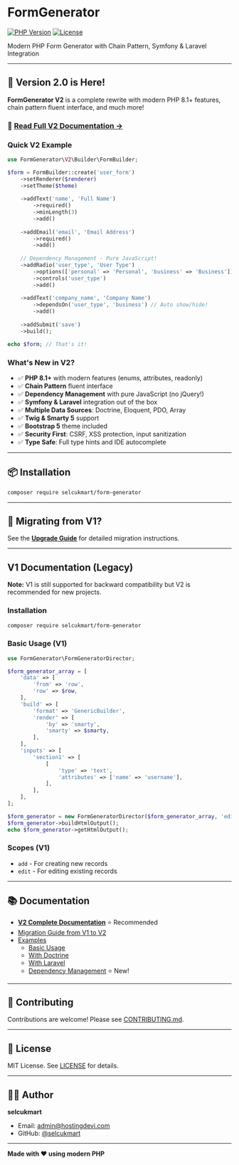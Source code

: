 # FormGenerator

[![PHP Version](https://img.shields.io/badge/php-%3E%3D8.1-blue.svg)](https://php.net)
[![License](https://img.shields.io/badge/license-MIT-green.svg)](LICENSE)

Modern PHP Form Generator with Chain Pattern, Symfony & Laravel Integration

---

## 🎉 Version 2.0 is Here!

**FormGenerator V2** is a complete rewrite with modern PHP 8.1+ features, chain pattern fluent interface, and much more!

### 📖 [Read Full V2 Documentation →](README_V2.md)

### Quick V2 Example

```php
use FormGenerator\V2\Builder\FormBuilder;

$form = FormBuilder::create('user_form')
    ->setRenderer($renderer)
    ->setTheme($theme)
    
    ->addText('name', 'Full Name')
        ->required()
        ->minLength(3)
        ->add()
    
    ->addEmail('email', 'Email Address')
        ->required()
        ->add()
    
    // Dependency Management - Pure JavaScript!
    ->addRadio('user_type', 'User Type')
        ->options(['personal' => 'Personal', 'business' => 'Business'])
        ->controls('user_type')
        ->add()
    
    ->addText('company_name', 'Company Name')
        ->dependsOn('user_type', 'business') // Auto show/hide!
        ->add()
    
    ->addSubmit('save')
    ->build();

echo $form; // That's it!
```

### What's New in V2?

- ✅ **PHP 8.1+** with modern features (enums, attributes, readonly)
- ✅ **Chain Pattern** fluent interface
- ✅ **Dependency Management** with pure JavaScript (no jQuery!)
- ✅ **Symfony & Laravel** integration out of the box
- ✅ **Multiple Data Sources**: Doctrine, Eloquent, PDO, Array
- ✅ **Twig & Smarty 5** support
- ✅ **Bootstrap 5** theme included
- ✅ **Security First**: CSRF, XSS protection, input sanitization
- ✅ **Type Safe**: Full type hints and IDE autocomplete

---

## 📦 Installation

```bash
composer require selcukmart/form-generator
```

---

## 🚀 Migrating from V1?

See the [**Upgrade Guide**](UPGRADE.md) for detailed migration instructions.

---

## V1 Documentation (Legacy)

**Note:** V1 is still supported for backward compatibility but V2 is recommended for new projects.

### Installation

```bash
composer require selcukmart/form-generator
```

### Basic Usage (V1)

```php
use FormGenerator\FormGeneratorDirector;

$form_generator_array = [
    'data' => [
        'from' => 'row',
        'row' => $row,
    ],
    'build' => [
        'format' => 'GenericBuilder',
        'render' => [
            'by' => 'smarty',
            'smarty' => $smarty,
        ],
    ],
    'inputs' => [
        'section1' => [
            [
                'type' => 'text',
                'attributes' => ['name' => 'username'],
            ],
        ],
    ],
];

$form_generator = new FormGeneratorDirector($form_generator_array, 'edit');
$form_generator->buildHtmlOutput();
echo $form_generator->getHtmlOutput();
```

### Scopes (V1)

- `add` - For creating new records
- `edit` - For editing existing records

---

## 📚 Documentation

- **[V2 Complete Documentation](README_V2.md)** ⭐ Recommended
- [Migration Guide from V1 to V2](UPGRADE.md)
- [Examples](/Examples/V2/)
  - [Basic Usage](/Examples/V2/BasicUsage.php)
  - [With Doctrine](/Examples/V2/WithDoctrine.php)
  - [With Laravel](/Examples/V2/WithLaravel.php)
  - [Dependency Management](/Examples/V2/WithDependencies.php) ⭐ New!

---

## 🤝 Contributing

Contributions are welcome! Please see [CONTRIBUTING.md](CONTRIBUTING.md).

---

## 📝 License

MIT License. See [LICENSE](LICENSE) for details.

---

## 👨‍💻 Author

**selcukmart**
- Email: admin@hostingdevi.com
- GitHub: [@selcukmart](https://github.com/selcukmart)

---

**Made with ❤️ using modern PHP**
